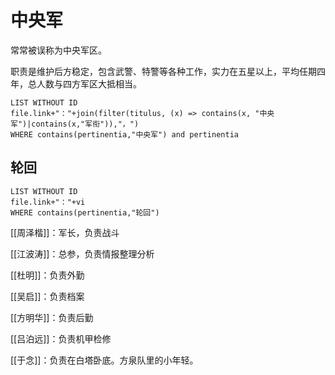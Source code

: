 # 中央军

常常被误称为中央军区。

职责是维护后方稳定，包含武警、特警等各种工作，实力在五星以上，平均任期四年，总人数与四方军区大抵相当。

```dataview
LIST WITHOUT ID
file.link+"："+join(filter(titulus, (x) => contains(x, "中央军")|contains(x,"军衔")),"，")
WHERE contains(pertinentia,"中央军") and pertinentia
```

## 轮回

```dataview
LIST WITHOUT ID
file.link+"："+vi
WHERE contains(pertinentia,"轮回")
```

[[周泽楷]]：军长，负责战斗

[[江波涛]]：总参，负责情报整理分析

[[杜明]]：负责外勤

[[吴启]]：负责档案

[[方明华]]：负责后勤

[[吕泊远]]：负责机甲检修

[[于念]]：负责在白塔卧底。方泉队里的小年轻。
